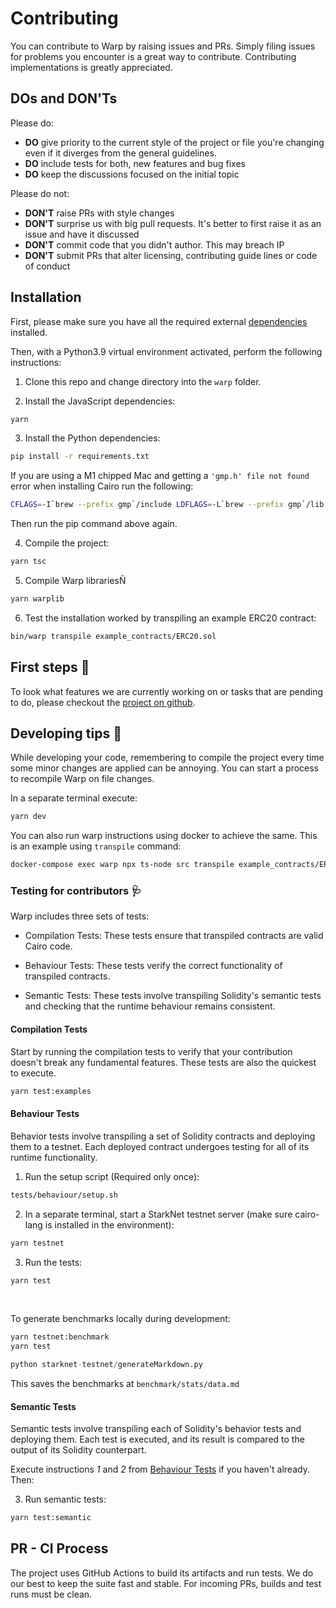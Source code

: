 # Contributing

You can contribute to Warp by raising issues and PRs. Simply filing issues for problems you encounter is a great way to contribute. Contributing implementations is greatly appreciated.

## DOs and DON'Ts

Please do:

- **DO** give priority to the current style of the project or file you're changing even if it diverges from the general guidelines.
- **DO** include tests for both, new features and bug fixes
- **DO** keep the discussions focused on the initial topic

Please do not:

- **DON'T** raise PRs with style changes
- **DON'T** surprise us with big pull requests. It's better to first raise it as an issue and have it discussed
- **DON'T** commit code that you didn't author. This may breach IP
- **DON'T** submit PRs that alter licensing, contributing guide lines or code of conduct

## Installation

First, please make sure you have all the required external [dependencies](dependencies.md) installed.

Then, with a Python3.9 virtual environment activated, perform the following instructions:

1. Clone this repo and change directory into the `warp` folder.

2. Install the JavaScript dependencies:

```bash
yarn
```

3. Install the Python dependencies:

```bash
pip install -r requirements.txt
```

If you are using a M1 chipped Mac and getting a `'gmp.h' file not found` error when installing Cairo run the following:

```bash
CFLAGS=-I`brew --prefix gmp`/include LDFLAGS=-L`brew --prefix gmp`/lib pip install ecdsa fastecdsa sympy
```

Then run the pip command above again.

4. Compile the project:

```bash
yarn tsc
```

5. Compile Warp librariesÑ

```bash
yarn warplib
```

6. Test the installation worked by transpiling an example ERC20 contract:

```bash
bin/warp transpile example_contracts/ERC20.sol
```

## First steps :feet:

To look what features we are currently working on or tasks that are pending to do, please checkout the [project on github](https://github.com/orgs/NethermindEth/projects/30/views/3).

## Developing tips :honey_pot:

While developing your code, remembering to compile the project every time some minor changes are applied can be annoying. You can start a process to recompile Warp on file changes.

In a separate terminal execute:

```bash
yarn dev
```

You can also run warp instructions using docker to achieve the same. This is an example using `transpile` command:

```bash
docker-compose exec warp npx ts-node src transpile example_contracts/ERC20.sol
```

### Testing for contributors :stethoscope:

Warp includes three sets of tests:

- Compilation Tests: These tests ensure that transpiled contracts are valid Cairo code.

- Behaviour Tests: These tests verify the correct functionality of transpiled contracts.

- Semantic Tests: These tests involve transpiling Solidity's semantic tests and checking that the runtime behaviour remains consistent.

#### Compilation Tests

Start by running the compilation tests to verify that your contribution doesn't break any fundamental features. These tests are also the quickest to execute.

```bash
yarn test:examples
```

#### Behaviour Tests

Behavior tests involve transpiling a set of Solidity contracts and deploying them to a testnet. Each deployed contract undergoes testing for all of its runtime functionality.

1. Run the setup script (Required only once):

```bash
tests/behaviour/setup.sh
```

2. In a separate terminal, start a StarkNet testnet server (make sure cairo-lang is installed in the environment):

```bash
yarn testnet
```

3. Run the tests:

```bash
yarn test
```

<br>

To generate benchmarks locally during development:

```bash
yarn testnet:benchmark
yarn test
```

```python
python starknet-testnet/generateMarkdown.py
```

This saves the benchmarks at `benchmark/stats/data.md`

#### Semantic Tests

Semantic tests involve transpiling each of Solidity's behavior tests and deploying them. Each test is executed, and its result is compared to the output of its Solidity counterpart.

Execute instructions _1_ and _2_ from [Behaviour Tests](#behaviour-tests) if you haven't already. Then:

3. Run semantic tests:

```bash
yarn test:semantic
```

## PR - CI Process

The project uses GitHub Actions to build its artifacts and run tests. We do our best to keep the suite fast and stable. For incoming PRs, builds and test runs must be clean.
